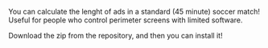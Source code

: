 You can calculate the lenght of ads in a standard (45 minute) soccer match! Useful for people who control perimeter screens with limited software.

Download the zip from the repository, and then you can install it!
